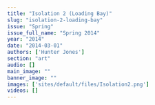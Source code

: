 ```yaml
---
title: "Isolation 2 (Loading Bay)"
slug: "isolation-2-loading-bay"
issue: "Spring"
issue_full_name: "Spring 2014"
year: "2014"
date: "2014-03-01"
authors: ['Hunter Jones']
section: "art"
audio: []
main_image: ""
banner_image: ""
images: ['sites/default/files/Isolation2.png']
videos: []
---
```

